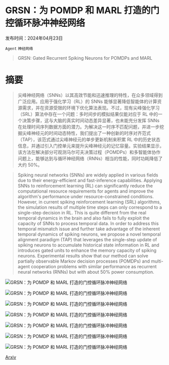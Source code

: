 # GRSN：为 POMDP 和 MARL 打造的门控循环脉冲神经网络

发布时间：2024年04月23日

`Agent` `神经网络`

> GRSN: Gated Recurrent Spiking Neurons for POMDPs and MARL

# 摘要

> 尖峰神经网络（SNNs）以其高效节能和迅速推理的特性，在众多领域得到广泛应用。应用于强化学习（RL）的 SNNs 能够显著降低智能体的计算资源需求，并在资源受限的环境下优化算法表现。不过，现有尖峰强化学习（SRL）算法中存在一个问题：多时间步的模拟结果仅能对应于 RL 中的一个决策步骤，这与大脑的真实时间动态差异显著，也未能充分发挥 SNNs 在处理时间序列数据方面的潜力。为解决这一时序不匹配问题，并进一步挖掘尖峰神经元的时间动态特性，我们提出了一种创新的时序对齐范式（TAP），该范式通过尖峰神经元的单步更新机制来积累 RL 中的历史状态信息，并通过引入门控单元来提升尖峰神经元的记忆容量。实验结果显示，该方法在解决部分可观测马尔可夫决策过程（POMDPs）和多智能体协作问题上，能够达到与循环神经网络（RNNs）相当的性能，同时功耗降低了大约 50%。

> Spiking neural networks (SNNs) are widely applied in various fields due to their energy-efficient and fast-inference capabilities. Applying SNNs to reinforcement learning (RL) can significantly reduce the computational resource requirements for agents and improve the algorithm's performance under resource-constrained conditions. However, in current spiking reinforcement learning (SRL) algorithms, the simulation results of multiple time steps can only correspond to a single-step decision in RL. This is quite different from the real temporal dynamics in the brain and also fails to fully exploit the capacity of SNNs to process temporal data. In order to address this temporal mismatch issue and further take advantage of the inherent temporal dynamics of spiking neurons, we propose a novel temporal alignment paradigm (TAP) that leverages the single-step update of spiking neurons to accumulate historical state information in RL and introduces gated units to enhance the memory capacity of spiking neurons. Experimental results show that our method can solve partially observable Markov decision processes (POMDPs) and multi-agent cooperation problems with similar performance as recurrent neural networks (RNNs) but with about 50% power consumption.

![GRSN：为 POMDP 和 MARL 打造的门控循环脉冲神经网络](../../..//opt/data/Projects/HuggingArxiv/paper_images/2404.15597/x1.png)

![GRSN：为 POMDP 和 MARL 打造的门控循环脉冲神经网络](../../..//opt/data/Projects/HuggingArxiv/paper_images/2404.15597/x2.png)

![GRSN：为 POMDP 和 MARL 打造的门控循环脉冲神经网络](../../..//opt/data/Projects/HuggingArxiv/paper_images/2404.15597/x3.png)

![GRSN：为 POMDP 和 MARL 打造的门控循环脉冲神经网络](../../..//opt/data/Projects/HuggingArxiv/paper_images/2404.15597/x4.png)

![GRSN：为 POMDP 和 MARL 打造的门控循环脉冲神经网络](../../..//opt/data/Projects/HuggingArxiv/paper_images/2404.15597/x5.png)

![GRSN：为 POMDP 和 MARL 打造的门控循环脉冲神经网络](../../..//opt/data/Projects/HuggingArxiv/paper_images/2404.15597/x6.png)

![GRSN：为 POMDP 和 MARL 打造的门控循环脉冲神经网络](../../..//opt/data/Projects/HuggingArxiv/paper_images/2404.15597/x7.png)

[Arxiv](https://arxiv.org/abs/2404.15597)
